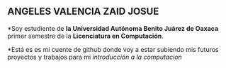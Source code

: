 ANGELES VALENCIA ZAID JOSUE 
------
*Soy estudiente de **la Universidad Autónoma Benito Juárez de Oaxaca** primer semestre de la __Licenciatura en Computación__.

*Está es es mi cuente de github donde voy a estar subiendo mis futuros proyectos y trabajos para mi  *introducción a la computacion*  
